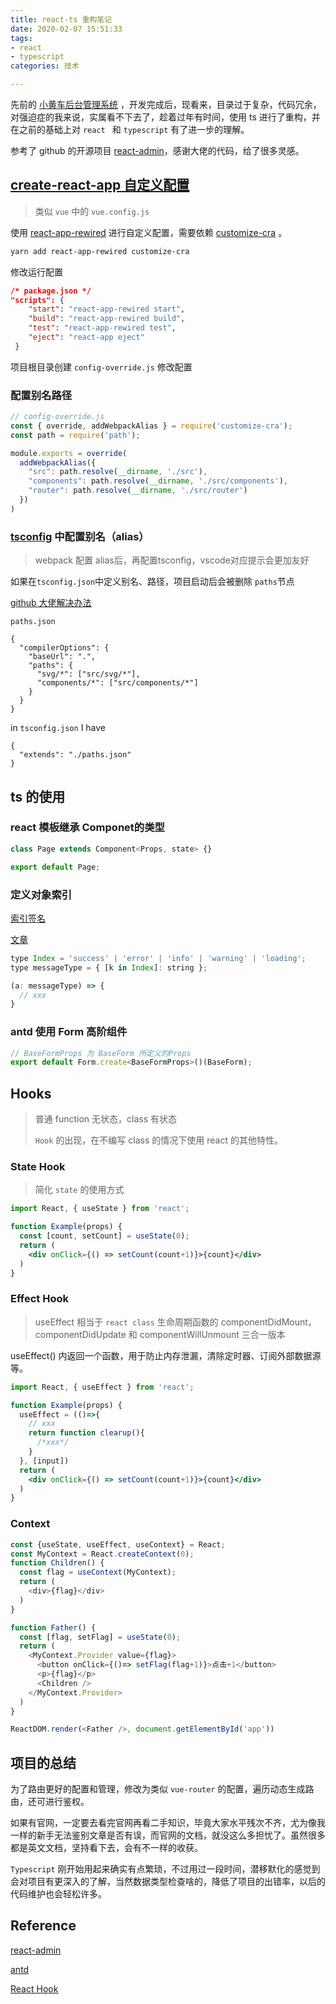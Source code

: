 ```yaml
---
title: react-ts 重构笔记
date: 2020-02-07 15:51:33
tags:
- react
- typescript
categories: 技术

---
```


先前的 [小黄车后台管理系统](https://github.com/popring/ofo-ms/tree/ofo-ms-js) ，开发完成后，现看来，目录过于复杂，代码冗余，对强迫症的我来说，实属看不下去了，趁着过年有时间，使用 ts 进行了重构，并在之前的基础上对 `react ` 和 `typescript` 有了进一步的理解。

参考了 github 的开源项目 [react-admin](https://github.com/yezihaohao/react-admin)，感谢大佬的代码，给了很多灵感。

<!-- more -->

## [create-react-app 自定义配置]([https://ant.design/docs/react/use-with-create-react-app-cn#%E9%AB%98%E7%BA%A7%E9%85%8D%E7%BD%AE](https://ant.design/docs/react/use-with-create-react-app-cn#高级配置))

> 类似 `vue` 中的 `vue.config.js`

使用 [react-app-rewired](https://github.com/timarney/react-app-rewired) 进行自定义配置，需要依赖  [customize-cra](https://github.com/arackaf/customize-cra) 。

```bash
yarn add react-app-rewired customize-cra
```

修改运行配置

```json
/* package.json */
"scripts": {
    "start": "react-app-rewired start",
    "build": "react-app-rewired build",
    "test": "react-app-rewired test",
    "eject": "react-app eject"
 }
```

项目根目录创建 `config-override.js` 修改配置

### 配置别名路径

```js
// config-override.js
const { override, addWebpackAlias } = require('customize-cra');
const path = require('path');

module.exports = override(
  addWebpackAlias({
    "src": path.resolve(__dirname, './src'),
    "components": path.resolve(__dirname, './src/components'),
    "router": path.resolve(__dirname, './src/router')
  })
)
```

### [tsconfig](https://www.typescriptlang.org/docs/handbook/tsconfig-json.html) 中配置别名（alias）

> webpack 配置 alias后，再配置tsconfig，vscode对应提示会更加友好

如果在`tsconfig.json`中定义别名、路径，项目启动后会被删除 `paths`节点

[github 大佬解决办法](https://github.com/facebook/create-react-app/issues/5645#issuecomment-436613740)

`paths.json`

```
{
  "compilerOptions": {
    "baseUrl": ".",
    "paths": {
      "svg/*": ["src/svg/*"],
      "components/*": ["src/components/*"]
    }
  }
}
```

in `tsconfig.json` I have

```
{
  "extends": "./paths.json"
}
```

## ts 的使用

### react 模板继承  Componet的类型

```js
class Page extends Component<Props, state> {}

export default Page;
```

### 定义对象索引

[索引签名](https://jkchao.github.io/typescript-book-chinese/typings/indexSignatures.html#%E7%B4%A2%E5%BC%95%E7%AD%BE%E5%90%8D)

[文章](https://jkchao.github.io/typescript-book-chinese/typings/indexSignatures.html#%E4%BD%BF%E7%94%A8%E4%B8%80%E7%BB%84%E6%9C%89%E9%99%90%E7%9A%84%E5%AD%97%E7%AC%A6%E4%B8%B2%E5%AD%97%E9%9D%A2%E9%87%8F)

```js
type Index = 'success' | 'error' | 'info' | 'warning' | 'loading';
type messageType = { [k in Index]: string };

(a: messageType) => {
  // xxx
}
```

### antd 使用 Form 高阶组件

```js
// BaseFormProps 为 BaseForm 所定义的Props
export default Form.create<BaseFormProps>()(BaseForm);
```

## Hooks

> 普通  function 无状态，class 有状态
>
> `Hook` 的出现，在不编写 class 的情况下使用 react 的其他特性。

### State Hook

> 简化 `state` 的使用方式

```jsx
import React, { useState } from 'react';

function Example(props) {
  const [count, setCount] = useState(0);
  return (
  	<div onClick={() => setCount(count+1)}>{count}</div>
  )
}
```

### Effect Hook

> useEffect 相当于 `react class` 生命周期函数的  componentDidMount，componentDidUpdate 和 componentWillUnmount  三合一版本

useEffect() 内返回一个函数，用于防止内存泄漏，清除定时器、订阅外部数据源等。

```jsx
import React, { useEffect } from 'react';

function Example(props) {
  useEffect = (()=>{
    // xxx
    return function clearup(){ 
      /*xxx*/ 
    }
  }, [input])
  return (
  	<div onClick={() => setCount(count+1)}>{count}</div>
  )
}
```

### Context

```js
const {useState, useEffect, useContext} = React;
const MyContext = React.createContext(0);
function Children() {
  const flag = useContext(MyContext);
  return (
    <div>{flag}</div>
  )
}

function Father() {
  const [flag, setFlag] = useState(0);
  return (
    <MyContext.Provider value={flag}>
      <button onClick={()=> setFlag(flag+1)}>点击+1</button>
      <p>{flag}</p>
      <Children />
    </MyContext.Provider>
  )
}

ReactDOM.render(<Father />, document.getElementById('app'))
```

## 项目的总结

为了路由更好的配置和管理，修改为类似 `vue-router` 的配置，遍历动态生成路由，还可进行鉴权。

如果有官网，一定要去看完官网再看二手知识，毕竟大家水平残次不齐，尤为像我一样的新手无法鉴别文章是否有误，而官网的文档，就没这么多担忧了。虽然很多都是英文文档，坚持看下去，会有不一样的收获。

`Typescript` 刚开始用起来确实有点繁琐，不过用过一段时间，潜移默化的感觉到会对项目有更深入的了解，当然数据类型检查啥的，降低了项目的出错率，以后的代码维护也会轻松许多。

## Reference

 [react-admin](https://github.com/yezihaohao/react-admin)

[antd](https://ant.design/docs/react/use-with-create-react-app-cn)

[React Hook](https://zh-hans.reactjs.org/docs/hooks-intro.html)

